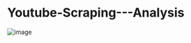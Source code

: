 # Youtube-Scraping---Analysis
![image](https://user-images.githubusercontent.com/75692889/186919173-38c86844-07aa-4178-8256-8b5545497b3a.png)
